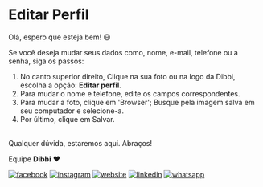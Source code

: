 # Editar Perfil

Olá, espero que esteja bem! :smiley:

Se você deseja mudar seus dados como, nome, e-mail, telefone ou a senha, siga os passos:

1. No canto superior direito, Clique na sua foto ou na logo da Dibbi, escolha a opção: **Editar perfil**.
2. Para mudar o nome e telefone, edite os campos correspondentes.
3. Para mudar a foto, clique em 'Browser'; Busque pela imagem salva em seu computador e selecione-a.
4. Por último, clique em Salvar.




<br>Qualquer dúvida, estaremos aqui. Abraços!

Equipe **Dibbi** :heart:

[![facebook][1.1]][1]
[![instagram][2.1]][2]
[![website][3.1]][3]
[![linkedin][4.1]][4]
[![whatsapp][5.1]][5]

[1.1]: /icon.facebook.png (Siga nosso Instagram)   
[2.1]: /icon.instagram.png (Curta nossa Fanpage) 
[3.1]: /icon.website.png (Acesse nosso site)  
[4.1]: /icon.linkedin.png (Acompanhe nosso Linkedin)
[5.1]: /icon.whatsapp.png (Fale pelo Whatsapp)

[1]: https://www.facebook.com/dibbi.plataforma
[2]: https://www.instagram.com/dibbi.plataforma
[3]: https://dibbi.com.br
[4]: https://www.linkedin.com/company/dibbi-plataforma
[5]: https://api.whatsapp.com/send?phone=5585991077098&text=Ol%C3%A1,%20estou%20vindo%20do%20site%20e%20gostaria%20de%20mais%20informa%C3%A7%C3%B5es%20sobre%20a%20Dibbi
